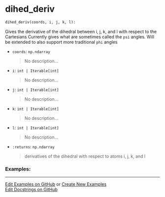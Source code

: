 # <a id="McUtils.Numputils.AnalyticDerivs.dihed_deriv">dihed_deriv</a>

```python
dihed_deriv(coords, i, j, k, l): 
```
Gives the derivative of the dihedral between i, j, k, and l with respect to the Cartesians
    Currently gives what are sometimes called the `psi` angles.
    Will be extended to also support more traditional `phi` angles
- `coords`: `np.ndarray`
    >No description...
- `i`: `int | Iterable[int]`
    >No description...
- `j`: `int | Iterable[int]`
    >No description...
- `k`: `int | Iterable[int]`
    >No description...
- `l`: `int | Iterable[int]`
    >No description...
- `:returns`: `np.ndarray`
    >derivatives of the dihedral with respect to atoms i, j, k, and l 

### Examples: 


___

[Edit Examples on GitHub](https://github.com/McCoyGroup/References/edit/gh-pages/Documentation/examples/McUtils/Numputils/AnalyticDerivs/dihed_deriv.md) or 
[Create New Examples](https://github.com/McCoyGroup/References/new/gh-pages/?filename=Documentation/examples/McUtils/Numputils/AnalyticDerivs/dihed_deriv.md) <br/>
[Edit Docstrings on GitHub](https://github.com/McCoyGroup/McUtils/edit/master/Numputils/AnalyticDerivs.py?message=Update%20Docs)